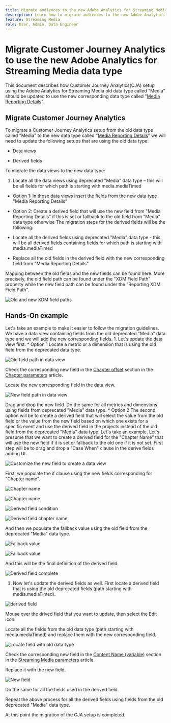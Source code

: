 ```yaml
---
title: Migrate audiences to the new Adobe Analytics for Streaming Media data type
description: Learn how to migrate audiences to the new Adobe Analytics for Streaming Media data type
feature: Streaming Media
role: User, Admin, Data Engineer
---
```

# Migrate Customer Journey Analytics to use the new Adobe Analytics for Streaming Media data type

This document describes how Customer Journey Analytics(CJA) setup using the Adobe Analytics for Streaming Media old data type called "Media" should be updated to use the new corresponding data type called "[Media Reporting Details](https://experienceleague.adobe.com/en/docs/experience-platform/xdm/data-types/media-reporting-details)".

## Migrate Customer Journey Analytics 

To migrate a Customer Journey Analytics setup from the old data type called "Media" to the new data type called "[Media Reporting Details](https://experienceleague.adobe.com/en/docs/experience-platform/xdm/data-types/media-reporting-details)" we will need to update the following setups that are using the old data type:

* Data views

* Derived fields

To migrate the data views to the new data type:

1. Locate all the data views using deprecated "Media" data type – this will be all fields for which path is starting with media.mediaTimed

* Option 1: In those data views insert the fields from the new data type "Media Reporting Details"

* Option 2: Create a derived field that will use the new field from "Media Reporting Details" if this is set or fallback to the old field from "Media" data type otherwise
The migration steps for the derived fields will be the following:

* Locate all the derived fields using deprecated "Media" data type - this will be all derived fields containing fields for which path is starting with media.mediaTimed

* Replace all the old fields in the derived field with the new corresponding field from "Media Reporting Details"

Mapping between the old fields and the new fields can be found here. More precisely, the old field path can be found under the "XDM Field Path" property while the new field path can be found under the "Reporting XDM Field Path".

![Old and new XDM field paths](assets/field-paths-updated.jpeg)

## Hands-On example

Let's take an example to make it easier to follow the migration guidelines.
We have a data view containing fields from the old deprecated "Media" data type and we will add the new corresponding fields.
1.
Let's update the data view first.
*
Option 1
Locate a metric or a dimension that is using the old field from the deprecated data type.

![Old field path in data view](assets/old-field-data-view.jpeg)

Check the corresponding new field in the [Chapter offset](https://experienceleague.adobe.com/en/docs/media-analytics/using/implementation/variables/chapter-parameters#chapter-offset) section in the [Chapter parameters](https://experienceleague.adobe.com/en/docs/media-analytics/using/implementation/variables/chapter-parameters) article.

Locate the new corresponding field in the data view.

![New field path in data view](assets/new-field-data-view.jpeg)

Drag and drop the new field.
Do the same for all metrics and dimensions using fields from deprecated "Media" data type.
*
Option 2
The second option will be to create a derived field that will select the value from the old field or the value from the new field based on which one exists for a specific event and use the derived field in the projects instead of the old field from the deprecated "Media" data type.
Let's take an example. Let's presume that we want to create a derived field for the "Chapter Name" that will use the new field if it is set or fallback to the old one if it is not set.
First step will be to drag and drop a "Case When" clause in the derive fields adding UI.

![Customize the new field to create a data view](assets/create-derived-field2.jpeg)

First, we populate the if clause using the new fields corresponding for "Chapter name".

![Chapter name](assets/chapter-name.jpeg)

![Chapter name](assets/chapter-name2.jpeg)

![Derived field condition](assets/derived-field-condition.jpeg)

![Derived field chapter name](assets/derived-field-chapter-name.jpeg)

And then we populate the fallback value using the old field from the deprecated "Media" data type.

![Fallback value](assets/fallback-value.jpeg)

![Fallback value](assets/fallback-value2.jpeg)

And this will be the final definition of the derived field.

![Derived field complete](assets/derived-field-complete.jpeg)

1. Now let's update the derived fields as well.
First locate a derived field that is using the old deprecated fields (path starting with media.mediaTimed).

![derived field](assets/old-derived-field.jpeg)

Mouse over the drived field that you want to update, then select the Edit icon.

Locate all the fields from the old data type (path starting with media.mediaTimed) and replace them with the new corresponding field.

![Locate field with old data type](assets/locate-fields-with-old-datatype.jpeg)

Check the corresponding new field in the [Content Name (variable)](https://experienceleague.adobe.com/en/docs/media-analytics/using/implementation/variables/audio-video-parameters#content-name-variable) section in the [Streaming Media parameters](https://experienceleague.adobe.com/en/docs/media-analytics/using/implementation/variables/audio-video-parameters#content-name-variable) article.

Replace it with the new field.

![New field](assets/derived-field-new.jpeg)

Do the same for all the fields used in the derived field.

Repeat the above process for all the derived fields using fields from the old deprecated "Media" data type.

At this point the migration of the CJA setup is completed.

